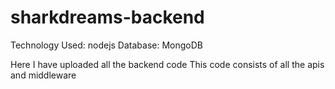 ﻿# sharkdreams-backend
 Technology Used: nodejs
 Database: MongoDB
 
 Here I have uploaded all the backend code
 This code consists of all the apis and middleware
 
